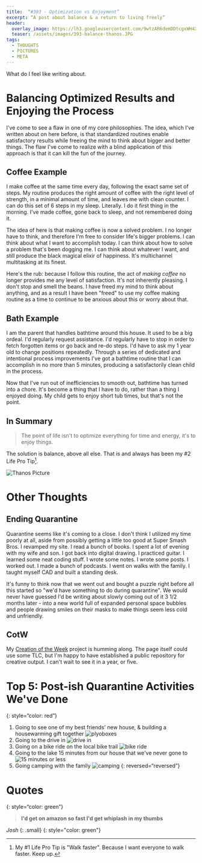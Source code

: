 ```yaml
---
title:  “#393 - Optimization vs Enjoyment”
excerpt: “A post about balance & a return to living freely”
header:
  overlay_image: https://lh3.googleusercontent.com/9wtzAR6demDDtcgxWH4XH1EgGIMGQhkHXxUgzUJI1NOBTFnOhtduJDNcK-JjVoDLtKhJVPNJ1A7p-HUvDBEi8FOCwINzIfBR3zSjUri8OCJOLwOMSPZvTdma_Yg37ts0fefcKuYDbLpiim8vRFCtWR4r5-eaaz8G-X8vgPJAwGSmIrDBf4MYBF7eE_XKMsKXT-6EQYbN6TuIrMRMRL_B_Ke9P1rjaqAiBixz3TAJje6ljkPyGqBosc6LkDKi2c31KM4pRlDuzN77h7fce0KTeS7edNS-DbT-OSGbQOpzStxJPOYV8ryXM4wpM8kfHr6BlyUNvpCfF9mmhDOBzIHzbJZ_2U4hq7ftLR3bX_GenrBvx4PUmsXBtmNqJe8KrEzAet34qNe6WrBOqXZxOXWU6PUsfcJzXJslfR7LGuIO4C0H_dPqVCQTG2KaIs-2AO58HTl_7zOjLYifq3KSQbhMBFDkFcZMzQd7_D__AommbkVWDYfp4o-1eoD-ZLUUjnu1dJfCOZQB5jlNY3ROUjPuTGtNHfDXwRzxfaZ4xVXORTFFSvDUjn5LIFPdoVlhOw3uvRLrzGnfjQ0xr0QMdeANb16ufF10yfhK7M9v7M7cG1z46UVKuv1QmR164hlLmpbXQGbE7ukI8XR4WwaKIcMh3SCCzL_QNYlGORdB1aQ_Q3273gTDI5yURwIJZ5bVig=w900
  teaser: /assets/images/393-balance-thanos.JPG
tags:
  - THOUGHTS
  - PICTURES
  - META
---
```


What do I feel like writing about.

# Balancing Optimized Results and Enjoying the Process
I've come to see a flaw in one of my core philosophies. The idea, which I've written about on here before, is that standardized routines enable satisfactory results while freeing the mind to think about bigger and better things. The flaw I've come to realize with a blind application of this approach is that it can kill the fun of the journey.

## Coffee Example 
I make coffee at the same time every day, following the exact same set of steps. My routine produces the right amount of coffee with the right level of strength, in a minimal amount of time, and leaves me with clean counter. I can do this set of 6 steps in my sleep. Literally. I do it first thing in the morning. I've made coffee, gone back to sleep, and not remembered doing it.

The idea of here is that making coffee is now a solved problem. I no longer have to think, and therefore I'm free to consider life's bigger problems. I can think about what I want to accomplish today. I can think about how to solve a problem that's been dogging me. I can think about whatever I want, and still produce the black magical elixir of happiness. It's multichannel multitasking at its finest.

Here's the rub: because I follow this routine, the act of *making coffee* no longer provides me any level of satisfaction. It's not inherently pleasing. I don't stop and smell the beans. I have freed my mind to think about anything, and as a result I have been "freed" to use my coffee making routine as a time to continue to be anxious about this or worry about that. 

## Bath Example
I am the parent that handles bathtime around this house. It used to be a big ordeal. I'd regularly request assistance. I'd regularly have to stop in order to fetch forgotten items or go back and re-do steps. I'd have to ask my 1 year old to change positions repeatedly. Through a series of dedicated and intentional process improvements I've got a bathtime routine that I can accomplish in no more than 5 minutes, producing a satisfactorily clean child in the process.

Now that I've run out of inefficiencies to smooth out, bathtime has turned into a chore. It's become a thing that I have to do, rather than a thing I enjoyed doing. My child gets to enjoy short tub times, but that's not the point.

## In Summary

> The point of life isn't to optimize everything for time and energy, it's to enjoy things.

The solution is balance, above all else. That is and always has been my #2 Life Pro Tip[^1]. 

![Thanos Picture]({{site.url}}{{site.baseurl}}/assets/images/393-balance-thanos.JPG)

# Other Thoughts  
## Ending Quarantine
Quarantine seems like it's coming to a close. I don't think I utilized my time poorly at all, aside from possibly getting a little too good at Super Smash Bros. I revamped my site. I read a bunch of books. I spent a lot of evening with my wife and son. I got back into digital drawing. I practiced guitar. I learned some neat coding stuff. I wrote some notes. I wrote some posts. I worked out. I made a bunch of podcasts. I went on walks with the family. I taught myself CAD and built a standing desk.

It's funny to think now that we went out and bought a puzzle right before all this started so "we'd have something to do during quarantine". We would never have guessed I'd be writing about slowly coming out of it 3 1/2 months later - into a new world full of expanded personal space bubbles and people drawing smiles on their masks to make things seem less cold and unfriendly.

## CotW
My [Creation of the Week]({{site.url}}{{site.baseurl}}/creations/) project is humming along. The page itself could use some TLC, but I'm happy to have established a public repository for creative output. I can't wait to see it in a year, or five.

# Top 5: Post-ish Quarantine Activities We've Done
{: style=“color: red”}

1. Going to see one of my best friends' new house, & building a housewarming gift together ![plyoboxes](https://lh3.googleusercontent.com/fGBuAw88ms2IEFiOyZVy6hSIE__cej9afva1FtbifBSwn11kxEiHidQxfIYzhz8WYvyXp3MVKRs-wxldTTmwwot0YaoTzk6JzbGMPgkPU8LuxjOkVdzqGhm8AfQ7aKFAieTuxUN7Zv0PRZoRVdUAdm8YvWStCwcWeZuBQ3A5_dJm7nnxVBdiBh3KIbdcVokHCZ4t8Bc3gsHJxPxsz-_Zn-MxCgrStxb7H9XTsdlxnXqB7SaPG-Rri8MYt6WWsHR4ikPHlgk09Xk0LzjSJMqqd9DGEOrqKRwueL5B7hzdCuK8MM7CXiz0bXkdmEmZV0-LsL9Km1lvOqHkHOb9_20VCwVpMtTCxjVNbvVFkZSNAx4psBI3q_QHX2batTNJt3mgxtD02D6qgwUC2rx_DONBzGmpz6GopXqa2O4RTTqdzrSN09O1-PQpEnCgxEgFdb4vvG8Cyq4MMuWwXzhd-zTFy4Gw2BLZ6GIkXZGRCohF_t5Q312Gbcvw03oCVvtga2qRiJOEbDP1SXAqhkQMhDfQPJOjqvofHP5a7ZcLws_9NEp8mvuMyr0TFGXZqbFGSMIUPzxDwz46SLqEp5C52NvcBKeLAfTiN0YpJrE66Yb-DiD9-t3WXDCzrvkQNnxBY-7R8-fqLMZuEedF5WwOIBukZwmPfg02UDUYdGzTT0aSuZxZHoVeVzIRRAZabqpfYQ=h600)
2. Going to the drive in ![drive in](https://lh3.googleusercontent.com/9wtzAR6demDDtcgxWH4XH1EgGIMGQhkHXxUgzUJI1NOBTFnOhtduJDNcK-JjVoDLtKhJVPNJ1A7p-HUvDBEi8FOCwINzIfBR3zSjUri8OCJOLwOMSPZvTdma_Yg37ts0fefcKuYDbLpiim8vRFCtWR4r5-eaaz8G-X8vgPJAwGSmIrDBf4MYBF7eE_XKMsKXT-6EQYbN6TuIrMRMRL_B_Ke9P1rjaqAiBixz3TAJje6ljkPyGqBosc6LkDKi2c31KM4pRlDuzN77h7fce0KTeS7edNS-DbT-OSGbQOpzStxJPOYV8ryXM4wpM8kfHr6BlyUNvpCfF9mmhDOBzIHzbJZ_2U4hq7ftLR3bX_GenrBvx4PUmsXBtmNqJe8KrEzAet34qNe6WrBOqXZxOXWU6PUsfcJzXJslfR7LGuIO4C0H_dPqVCQTG2KaIs-2AO58HTl_7zOjLYifq3KSQbhMBFDkFcZMzQd7_D__AommbkVWDYfp4o-1eoD-ZLUUjnu1dJfCOZQB5jlNY3ROUjPuTGtNHfDXwRzxfaZ4xVXORTFFSvDUjn5LIFPdoVlhOw3uvRLrzGnfjQ0xr0QMdeANb16ufF10yfhK7M9v7M7cG1z46UVKuv1QmR164hlLmpbXQGbE7ukI8XR4WwaKIcMh3SCCzL_QNYlGORdB1aQ_Q3273gTDI5yURwIJZ5bVig=w600)
3. Going on a bike ride on the local bike trail ![bike ride](https://lh3.googleusercontent.com/p9wYvZ6dy_HLJdjubdu_XXC5V56vPYnu4jdgvHm7kc5W4KQUAxIW0g_ftc_URbPGgOReeanbLGJA9X3sED0Eg7GpVrkTcyghzxqcDigivsTtseud3Fualtc2IMsgWw0mWrR8dfIDywZsSNSEaYcpfCK2xyQ_n1XeLYqGanhKMAtdDlLLCaQip88dZumvWI3XahhCLoaFNZ9aTGiZtxZER2SON3B81O-nrAgRQLlQ-A8l_pGzl6_JPwT2CGaYLBGcM5qgGD-Vneto0R_kDcJlWiLGiAv8_9t-TANOiLpOaVFXVRXp4hlvAbR31cQqxEWA9uYOFs7bIHP0z8FQkqo99AqiR-5LnhlJM8bl9ZdzYLZk7hDssUun-nd3eeQXw1I-mgDrL923ni7r9QJjcqmkdLpZr2m1qans50gC4tPH18BOO9tqwuhffgn-qSJzuhw_-8rRvllxsa5WjLlPtYMZDq0lI9syUsRnPiCJsCTPce_4qJlqfTuTOV2T4-kyIx3NbyIDN_JHio1YZxZYWZ9bKjfEMPw7kqtN8hWA5lluUw_DFbsEf-BNVYiSV2ht0wmTeBFd0oSRCIfYPCbTLGba2v4GgiA0ezCAcP6SbqCugMXc2ynRo1VtfnGMKGoB7pATenp5BnbRJNatPbohKC-GnrKBCcs3Vub4vJ-vwBhfXiNfQNPAt4kV2WKmoMQMow=w600) 
4. Going to the lake 15 minutes from our house that we've never gone to ![15 minutes or less](https://lh3.googleusercontent.com/-0yJBd4Oij9cX_rGjRcMIjQcr3DiOFDE1sf0UYq3vHwqHAhi2NeqQBYG-XrHdElFM9anV5ebeuNesF5XqzlhTOc7RIRvL1x7L7o2dCUONMQr8bXwBFZE75UIkcNehQaWM4vdl3lZwQQ9qxnIgZ6-4hci3MxoCBkRb_-Q3fRDSBmRk-lTkT0nKK6rf-rxQBGlUl90ZOBeTTc3sjvkgiAqnG1RWY4qUYCTWDNQ_N1UcBv9GibZOxQX-1meD9FmHHDV6FXyI0j9u3aZRd8Y3TIHHJShf58myNHfBqNeVuAMNs08QhET18cashV84xxjyopHtabrZiUKXc-TisO63Ru2W3FWANSYkaKuoF-b3bhisi0AAnCOQk8Y-FHOP8S1U_fmuT7_UsY5TfnSGry5yNMs1dhGB_g-OBDxkhZGz7jmZLcgDusQSdd1sESmodkwFokGxjpfh858vRoyecsaGVrwvIMwPzlQajF1cCFXqXQN8cPZDsvG-WN_t8jysna4wjFg8ZFLHzhJXAlocQLxFSCbgKwHOgEDAmEmSYE6I82Cc5yrMkHCNHm7FzLWhWcIKJmI-d0-tW2MnmVhord7pWMcNHpPcs63UeU5JCyKJScIZTFi2udEoptGm86K2WUoEznl8MSFzpWqs8QSi49JZE8A5_Rhhsmrzb64OkG3p1GG1JE0xIYiNWW8oqL7DZ4mWA=w600)
5. Going camping with the family ![camping](https://lh3.googleusercontent.com/kAzYALZBDrTWtxQitwbvZxxqCKbOP6k9AEgtbXT2h144OMRXMwFDbTrReCd681-OGNoX3boKwVJ3kHHpVuoB3HHsQjTtkf8hST07qwV4zP4iwsGUHUT8J0saEl8IVAgk-xh1JeHQYttrjpmP4YoiCdI-_fmJ_ULrV4RgrCwNwa5wDfU-TLpXA8A9byDC_hsDvwORk1B0_MwXG1TZ0uVHHdyJiDJcwmWPbbK2h88p4Qln2Ip8CaYOhSONRYDxCNj9EEHcl8tFgN-tSrsLH0ibvEiHvwrFtRdDoAY8QE5eO4taLIkPEZAI1P6mflsWxwIphQ9Pkf4YuUzTBGpaQ-0r90xViBwNDjLEWb-vvFKH2je4sciOEi1II9sjdjOaOlfYrQ4gHvifUIR67rYbpZ7JfLeidfkOPbvSyn82TQHrj92vkCN-KIybZu3mxeVNeJvSAJ-F8hViWiTCmSQfjx1OdByPNkaILUCXqW1vS9uujKtFk2exsNYZI4rhR4A44bugXFwrvLz4lsJPfQPgCwoiJCchP_n8L1ABGsJTfGM-beeXFDGA3EeqQQev4jJf9vIY0HCZ12JOtoyfRxU6T9ZIYQqK9eWwBNH_AMGZdrDDS8erbzFhFg6rxvOwDDX60TxxEVaBH_1d3FnZAjGEyFnU7BZPZTj-Sh7XRITE3Sr6cwbEOX3x2qGw3zdz-mUOhg=w600)
{: reversed=“reversed”}

# Quotes
{: style=“color: green”}
> **I'd get on amazon so fast I'd get whiplash in my thumbs**  

<cite>Josh</cite>
{: .small}
{: style="color: green"}

[^1]: My #1 Life Pro Tip is "Walk faster". Because I want everyone to walk faster. Keep up.